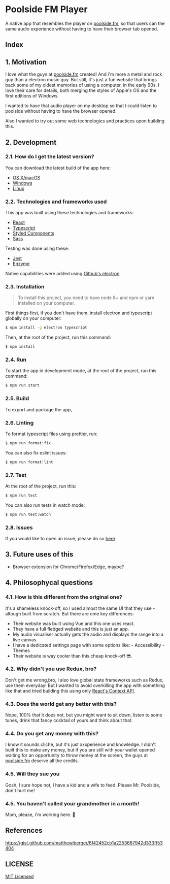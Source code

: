 # Poolside FM Player

A native app that resembles the player on [poolside.fm](https://poolside.fm), so that users can the same audio experience without having to have their browser tab opened.

## Index

## 1. Motivation

I love what the guys at [poolside.fm](https://poolside.fm) created! And i'm more a metal and rock guy than a electron music guy.
But still, it's just a fun website that brings back some of my oldest memories of using a computer, in the early 90s. I love their care for details, both merging the styles of Apple's OS and the first editions of Windows.

I wanted to have that audio player on my desktop so that I could listen to poolside without having to have the browser opened.

Also I wanted to try out some web technologies and practices upon building this.

## 2. Development

### 2.1. How do I get the latest version?

You can download the latest build of the app here:

- [OS X/macOS](https://github.com/joaotmdias/poolside-fm-player)
- [Windows](https://github.com/joaotmdias/poolside-fm-player)
- [Linux](https://github.com/joaotmdias/poolside-fm-player)

### 2.2. Technologies and frameworks used

This app was built using these technologies and frameworks:

- [React](https://reactjs.org)
- [Typescript](https://typescriptlang.org)
- [Styled Components](https://www.styled-components.com)
- [Sass](https://sass-lang.com)

Testing was done using these:

- [Jest](https://jestjs.io)
- [Enzyme](https://airbnb.io/enzyme)

Native capabilities were added using [Github's electron](https://github.com).

### 2.3. Installation

> To install this project, you need to have node 8+ and npm or yarn installed on your computer.

First things first, if you don't have them, install electron and typescript globally on your computer:

```sh
$ npm install -g electron typescript
```

Then, at the root of the project, run this command:

```sh
$ npm install
```

### 2.4. Run

To start the app in development mode, at the root of the project, run this command:

```sh
$ npm run start
```

### 2.5. Build

To export and package the app,

### 2.6. Linting

To format typescript files using prettier, run:

```sh
$ npm run format:fix
```

You can also fix eslint issues:

```sh
$ npm run format:lint
```

### 2.7. Test

At the root of the project, run this:

```sh
$ npm run test
```

You can also run tests in watch mode:

```sh
$ npm run test:watch
```

### 2.8. Issues

If you would like to open an issue, please do so [here](https://github.com/JoaoTMDias/poolside-fm-player/issues)

## 3. Future uses of this

- Browser extension for Chrome/Firefox/Edge, maybe?

## 4. Philosophycal questions

### 4.1. How is this different from the original one?

It's a shameless knock-off, so I used almost the same UI that they use - altough built from scratch.
But there are ome key differences:

- Their website was built using Vue and this one uses react.
- They have a full fledged website and this is just an app.
- My audio visualiser actually gets the audio and displays the range into a live canvas.
- I have a dedicated settings page with some options like: - Accessibility - Themes
- Their website is way cooler than this cheap knock-off 😎.

### 4.2. Why didn't you use Redux, bro?

Don't get me wrong,bro, I also love global state frameworks such as Redux, use them everyday!
But I wanted to avoid overkilling the app with something like that and tried building this using only [React's Context API](https://).

### 4.3. Does the world get any better with this?

Nope, 100% that it does not, but you might want to sit down, listen to some tunes, drink that fancy cocktail of yours and think about that.

### 4.4. Do you get any money with this?

I know it sounds cliché, but it's just xxxperience and knowledge.
I didn't built this to make any money, but if you are still with your wallet opened waiting for an opportunity to throw money at the screen, the guys at [poolside.fm](https://poolside.fm) deserve all the credits.

### 4.5. Will they sue you

Gosh, I sure hope not, I have a kid and a wife to feed.
Please Mr. Poolside, don't hurt me!

### 4.5. You haven't called your grandmother in a month!

Mom, please, i'm working here. 🙁

## References

https://gist.github.com/matthewjberger/6f42452cb1a2253667942d333ff53404

## LICENSE

[MIT Licensed](./LICENSE)
